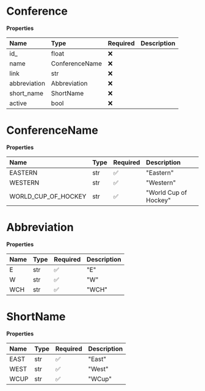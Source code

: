 # Conference

**Properties**

| Name         | Type           | Required | Description |
| :----------- | :------------- | :------- | :---------- |
| id\_         | float          | ❌       |             |
| name         | ConferenceName | ❌       |             |
| link         | str            | ❌       |             |
| abbreviation | Abbreviation   | ❌       |             |
| short_name   | ShortName      | ❌       |             |
| active       | bool           | ❌       |             |

# ConferenceName

**Properties**

| Name                | Type | Required | Description           |
| :------------------ | :--- | :------- | :-------------------- |
| EASTERN             | str  | ✅       | "Eastern"             |
| WESTERN             | str  | ✅       | "Western"             |
| WORLD_CUP_OF_HOCKEY | str  | ✅       | "World Cup of Hockey" |

# Abbreviation

**Properties**

| Name | Type | Required | Description |
| :--- | :--- | :------- | :---------- |
| E    | str  | ✅       | "E"         |
| W    | str  | ✅       | "W"         |
| WCH  | str  | ✅       | "WCH"       |

# ShortName

**Properties**

| Name | Type | Required | Description |
| :--- | :--- | :------- | :---------- |
| EAST | str  | ✅       | "East"      |
| WEST | str  | ✅       | "West"      |
| WCUP | str  | ✅       | "WCup"      |

<!-- This file was generated by liblab | https://liblab.com/ -->
